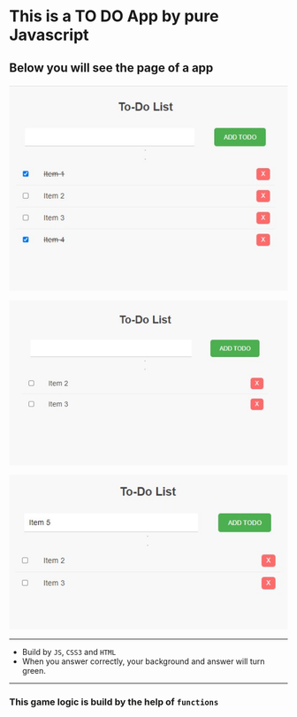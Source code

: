 # This is a TO DO App by pure Javascript

## Below you will see the page of a app

![alt text](https://github.com/barisdevjs/Js-Projects/blob/main/To%20do/screenshots/p1.jpg)

![alt text](https://github.com/barisdevjs/Js-Projects/blob/main/To%20do/screenshots/p2.jpg)

![alt text](https://github.com/barisdevjs/Js-Projects/blob/main/To%20do/screenshots/p3.jpg)



---

- Build by `JS`, `CSS3` and `HTML`
- When you answer correctly, your background and answer will turn green.
---

### This game logic is build by the help of `functions `
 
